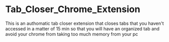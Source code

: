 # Tab_Closer_Chrome_Extension
This is an authomatic tab closer extension that closes tabs that you haven't accessed in a matter of 15 min so that you will have an organized tab and avoid your chrome from taking too much memory from your pc
